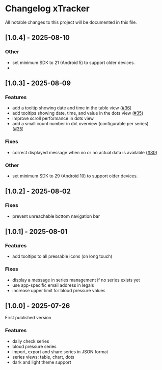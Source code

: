 # Changelog xTracker

All notable changes to this project will be documented in this file.

## [1.0.4] - 2025-08-10

### Other

- set minimum SDK to 21 (Android 5) to support older devices.
-

## [1.0.3] - 2025-08-09

### Features

- add a tooltip showing date and time in the table view ([#36](https://github.com/exploratia/xtracker/issues/36))
- add tooltips showing date, time, and value in the dots view ([#35](https://github.com/exploratia/xtracker/issues/35))
- improve scroll performance in dots view
- add a small count number in dot overview (configurable per
  series) ([#35](https://github.com/exploratia/xtracker/issues/35))

### Fixes

- correct displayed message when no or no actual data is
  available ([#30](https://github.com/exploratia/xtracker/issues/30))

### Other

- set minimum SDK to 29 (Android 10) to support older devices.

## [1.0.2] - 2025-08-02

### Fixes

- prevent unreachable bottom navigation bar

## [1.0.1] - 2025-08-01

### Features

- add tooltips to all pressable icons (on long touch)

### Fixes

- display a message in series management if no series exists yet
- use app-specific email address in legals
- increase upper limit for blood pressure values

## [1.0.0] - 2025-07-26

First published version

### Features

- daily check series
- blood pressure series
- import, export and share series in JSON format
- series views: table, chart, dots
- dark and light theme support
